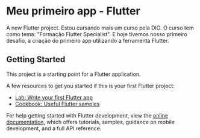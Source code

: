 # Meu primeiro app - Flutter

A new Flutter project. Estou cursando mais um curso pela DIO. 
O curso tem como tema: "Formação Flutter Specialist". E hoje tivemos nosso primeiro desafio,
a criação do primeiro app utilizando a ferramenta Flutter. 

## Getting Started

This project is a starting point for a Flutter application.

A few resources to get you started if this is your first Flutter project:

- [Lab: Write your first Flutter app](https://docs.flutter.dev/get-started/codelab)
- [Cookbook: Useful Flutter samples](https://docs.flutter.dev/cookbook)

For help getting started with Flutter development, view the
[online documentation](https://docs.flutter.dev/), which offers tutorials,
samples, guidance on mobile development, and a full API reference.
